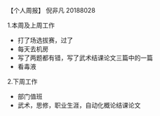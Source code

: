 【个人周报】 倪非凡 20188028

1.本周及上周工作
 
 - 打了场选拔赛，过了
 - 每天去机房
 - 写了两题都有错，写了武术结课论文三篇中的一篇
 - 看毒液
 
2.下周工作
 
 - 部门值班
 - 武术，思修，职业生涯，自动化概论结课论文
